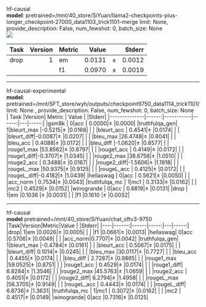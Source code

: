 hf-causal  
**model**: pretrained=/mnt/40_store/SiYuan/llama2-checkpoints-plus-longer_checkpoint-27000_data1103_trick1101-merge 
limit: None, provide_description: False, num_fewshot: 0, batch_size: None  
![](ckpt27000-nodrop&mmlu.png)

|Task|Version|Metric|Value |   |Stderr|
|----|------:|------|-----:|---|-----:|
|drop|      1|em    |0.0131|±  |0.0012|
|    |       |f1    |0.0970|±  |0.0019|

----

hf-causal-experimental  
**model**: pretrained=/mnt/SFT_store/wyh/outputs/checkpoint9750_data1114_trick1101/ 
limit: None
, provide_description: False, num_fewshot: 0, batch_size: None                                                
|     Task     |Version|  Metric   | Value |   |Stderr|
|--------------|------:|-----------|------:|---|-----:|
|gsm8k         |      0|acc        | 0.0000|±  |0.0000|
|truthfulqa_gen|      1|bleurt_max |-0.5215|±  |0.0168|
|              |       |bleurt_acc | 0.4541|±  |0.0174|
|              |       |bleurt_diff|-0.0087|±  |0.0207|
|              |       |bleu_max   |26.4748|±  |0.8041|
|              |       |bleu_acc   | 0.4088|±  |0.0172|
|              |       |bleu_diff  |-1.0620|±  |0.8577|
|              |       |rouge1_max |53.8562|±  |0.8797|
|              |       |rouge1_acc | 0.4149|±  |0.0172|
|              |       |rouge1_diff|-0.3707|±  |1.0345|
|              |       |rouge2_max |38.6756|±  |1.0510|
|              |       |rouge2_acc | 0.3488|±  |0.0167|
|              |       |rouge2_diff|-1.5606|±  |1.1918|
|              |       |rougeL_max |50.9375|±  |0.9125|
|              |       |rougeL_acc | 0.4125|±  |0.0172|
|              |       |rougeL_diff|-0.4182|±  |1.0439|
|hellaswag     |      0|acc        | 0.5621|±  |0.0050|
|              |       |acc_norm   | 0.7534|±  |0.0043|
|truthfulqa_mc |      1|mc1        | 0.3133|±  |0.0162|
|              |       |mc2        | 0.4529|±  |0.0152|
|winogrande    |      0|acc        | 0.6819|±  |0.0131|
|drop          |      1|em         |0.1036 |±  |0.0031|
|              |       |f1         |0.1610 |±  |0.0032|


----

hf-causal   
**model** pretrained=/mnt/40_store/SiYuan/chat_sftv3-9750
|Task|Version|Metric|Value |   |Stderr|
|----|------:|------|-----:|---|-----:|
|drop|      1|em    |0.0026|±  |0.0005|
|    |       |f1    |0.0661|±  |0.0013|
|hellaswag|      0|acc     |0.5706|±  |0.0049|
|         |       |acc_norm|0.7707|±  |0.0042|
|truthfulqa_gen|      1|bleurt_max |-0.4784|±  |0.0161|
|              |       |bleurt_acc | 0.5067|±  |0.0175|
|              |       |bleurt_diff| 0.1014|±  |0.0245|
|              |       |bleu_max   |30.0117|±  |0.7727|
|              |       |bleu_acc   | 0.4455|±  |0.0174|
|              |       |bleu_diff  | 2.7287|±  |0.9865|
|              |       |rouge1_max |59.0525|±  |0.8751|
|              |       |rouge1_acc | 0.4529|±  |0.0174|
|              |       |rouge1_diff| 6.8284|±  |1.3546|
|              |       |rouge2_max |45.5763|±  |1.0659|
|              |       |rouge2_acc | 0.4051|±  |0.0172|
|              |       |rouge2_diff| 6.2794|±  |1.4958|
|              |       |rougeL_max |56.3705|±  |0.9149|
|              |       |rougeL_acc | 0.4443|±  |0.0174|
|              |       |rougeL_diff| 6.8736|±  |1.3631|
|truthfulqa_mc |      1|mc1        | 0.3072|±  |0.0162|
|              |       |mc2        | 0.4517|±  |0.0149|
|winogrande|      0|acc   |0.7316|±  |0.0125|